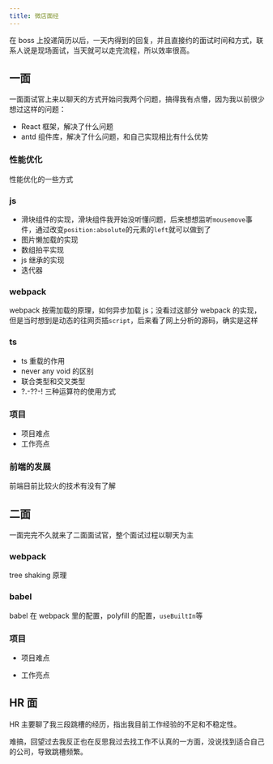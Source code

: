 ```yaml
---
title: 微店面经
---
```


在 boss 上投递简历以后，一天内得到的回复，并且直接约的面试时间和方式，联系人说是现场面试，当天就可以走完流程，所以效率很高。

## 一面

一面面试官上来以聊天的方式开始问我两个问题，搞得我有点懵，因为我以前很少想过这样的问题：

- React 框架，解决了什么问题
- antd 组件库，解决了什么问题，和自己实现相比有什么优势

### 性能优化

性能优化的一些方式

### js

- 滑块组件的实现，滑块组件我开始没听懂问题，后来想想监听`mousemove`事件，通过改变`position:absolute`的元素的`left`就可以做到了
- 图片懒加载的实现
- 数组拍平实现
- js 继承的实现
- 迭代器

### webpack

webpack 按需加载的原理，如何异步加载 js；没看过这部分 webpack 的实现，但是当时想到是动态的往网页插`script`，后来看了网上分析的源码，确实是这样

### ts

- ts 重载的作用
- never any void 的区别
- 联合类型和交叉类型
- ?.-??-! 三种运算符的使用方式

### 项目

- 项目难点
- 工作亮点

### 前端的发展

前端目前比较火的技术有没有了解

## 二面

一面完完不久就来了二面面试官，整个面试过程以聊天为主

### webpack

tree shaking 原理

### babel

babel 在 webpack 里的配置，polyfill 的配置，`useBuiltIn`等

### 项目

- 项目难点

- 工作亮点

## HR 面

HR 主要聊了我三段跳槽的经历，指出我目前工作经验的不足和不稳定性。

难搞，回望过去我反正也在反思我过去找工作不认真的一方面，没说找到适合自己的公司，导致跳槽频繁。
